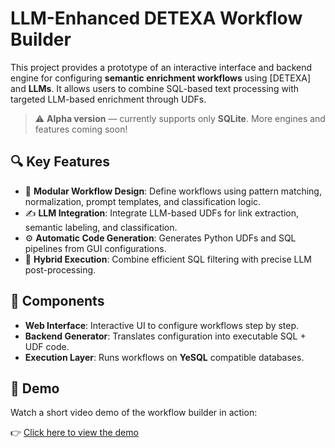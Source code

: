 # LLM-Enhanced DETEXA Workflow Builder

This project provides a prototype of an interactive interface and backend engine for configuring **semantic enrichment workflows** using [DETEXA] and **LLMs**. It allows users to combine SQL-based text processing with targeted LLM-based enrichment through UDFs.

> ⚠️ **Alpha version** — currently supports only **SQLite**. More engines and features coming soon!

## 🔍 Key Features

- 🧱 **Modular Workflow Design**: Define workflows using pattern matching, normalization, prompt templates, and classification logic.
- ✍️ **LLM Integration**: Integrate LLM-based UDFs for link extraction, semantic labeling, and classification.
- ⚙️ **Automatic Code Generation**: Generates Python UDFs and SQL pipelines from GUI configurations.
- 🧪 **Hybrid Execution**: Combine efficient SQL filtering with precise LLM post-processing.

## 🧰 Components

- **Web Interface**: Interactive UI to configure workflows step by step.
- **Backend Generator**: Translates configuration into executable SQL + UDF code.
- **Execution Layer**: Runs workflows on **YeSQL** compatible databases. 

## 🎥 Demo

Watch a short video demo of the workflow builder in action:

👉 [Click here to view the demo](https://doi.org/10.5281/zenodo.16450765
)



